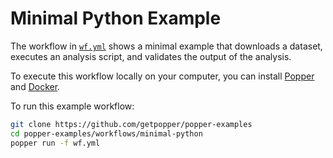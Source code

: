 # Minimal Python Example

The workflow in [`wf.yml`](./wf.yml) shows a minimal example that 
downloads a dataset, executes an analysis script, and validates the 
output of the analysis.

To execute this workflow locally on your computer, you can install 
[Popper](https://github.com/getpopper/popper) and 
[Docker](https://docs.docker.com/install/).

To run this example workflow:

```bash
git clone https://github.com/getpopper/popper-examples
cd popper-examples/workflows/minimal-python
popper run -f wf.yml
```
